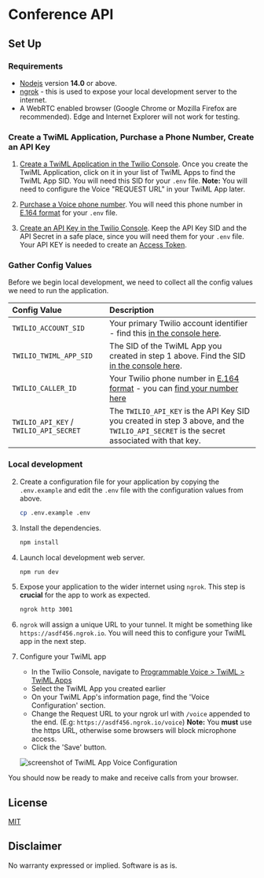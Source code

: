 # Conference API

## Set Up

### Requirements

- [Nodejs](https://nodejs.org/) version **14.0** or above.
- [ngrok](https://ngrok.com/download) - this is used to expose your local development server to the internet.
- A WebRTC enabled browser (Google Chrome or Mozilla Firefox are recommended). Edge and Internet Explorer will not work for testing.

### Create a TwiML Application, Purchase a Phone Number, Create an API Key

1. [Create a TwiML Application in the Twilio Console](https://www.twilio.com/console/voice/twiml/apps). Once you create the TwiML Application, click on it in your list of TwiML Apps to find the TwiML App SID. You will need this SID for your `.env` file. **Note:** You will need to configure the Voice "REQUEST URL" in your TwiML App later.
 
2. [Purchase a Voice phone number](https://www.twilio.com/console/phone-numbers/incoming). You will need this phone number in [E.164 format](https://en.wikipedia.org/wiki/E.164) for your `.env` file.

3. [Create an API Key in the Twilio Console](https://www.twilio.com/console/project/api-keys). Keep the API Key SID and the API Secret in a safe place, since you will need them for your `.env` file. Your API KEY is needed to create an [Access Token](https://www.twilio.com/docs/iam/access-tokens).

### Gather Config Values

Before we begin local development, we need to collect all the config values we need to run the application.

| Config Value                           | Description                                                                                                                                                              |
| :------------------------------------- | :----------------------------------------------------------------------------------------------------------------------------------------------------------------------- |
| `TWILIO_ACCOUNT_SID`                   | Your primary Twilio account identifier - find this [in the console here](https://www.twilio.com/console).                                                                |
| `TWILIO_TWIML_APP_SID`                 | The SID of the TwiML App you created in step 1 above. Find the SID [in the console here](https://www.twilio.com/console/voice/twiml/apps).                               |
| `TWILIO_CALLER_ID`                     | Your Twilio phone number in [E.164 format](https://en.wikipedia.org/wiki/E.164) - you can [find your number here](https://www.twilio.com/console/phone-numbers/incoming) |
| `TWILIO_API_KEY` / `TWILIO_API_SECRET` | The `TWILIO_API_KEY` is the API Key SID you created in step 3 above, and the `TWILIO_API_SECRET` is the secret associated with that key.                                 |

### Local development

2. Create a configuration file for your application by copying the `.env.example` and edit the `.env` file with the configuration values from above.

   ```bash
   cp .env.example .env
   ```

3. Install the dependencies.

   ```bash
   npm install
   ```

5. Launch local development web server.

   ```bash
   npm run dev
   ```


7. Expose your application to the wider internet using `ngrok`. This step is **crucial** for the app to work as expected.

   ```bash
   ngrok http 3001
   ```

8. `ngrok` will assign a unique URL to your tunnel.
   It might be something like `https://asdf456.ngrok.io`. You will need this to configure your TwiML app in the next step.

9. Configure your TwiML app

   - In the Twilio Console, navigate to [Programmable Voice > TwiML > TwiML Apps](https://www.twilio.com/console/voice/twiml/apps)
   - Select the TwiML App you created earlier
   - On your TwiML App's information page, find the 'Voice Configuration' section.
   - Change the Request URL to your ngrok url with `/voice` appended to the end. (E.g: `https://asdf456.ngrok.io/voice`) **Note:** You **must** use the https URL, otherwise some browsers will block
     microphone access.
   - Click the 'Save' button.

   ![screenshot of TwiML App Voice Configuration](./screenshots/UpdateRequestURL.png)

You should now be ready to make and receive calls from your browser.

## License

[MIT](http://www.opensource.org/licenses/mit-license.html)

## Disclaimer

No warranty expressed or implied. Software is as is.

[twilio]: https://www.twilio.com